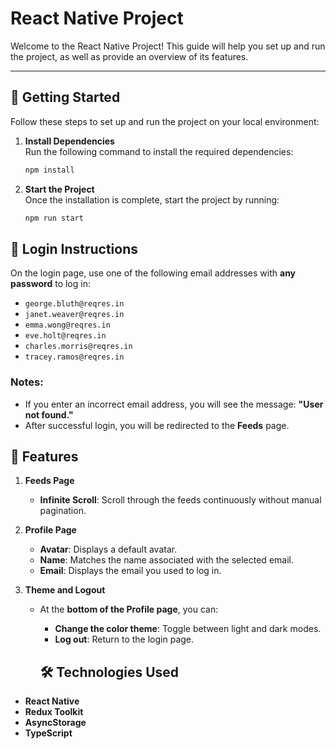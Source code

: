 # React Native Project

Welcome to the React Native Project! This guide will help you set up and run the project, as well as provide an overview of its features.

---

## 🚀 Getting Started

Follow these steps to set up and run the project on your local environment:

1. **Install Dependencies**  
   Run the following command to install the required dependencies:

   ```bash
   npm install

   ```

2. **Start the Project**  
   Once the installation is complete, start the project by running:

   ```bash
   npm run start

   ```

## 🔑 Login Instructions

On the login page, use one of the following email addresses with **any password** to log in:

- `george.bluth@reqres.in`
- `janet.weaver@reqres.in`
- `emma.wong@reqres.in`
- `eve.holt@reqres.in`
- `charles.morris@reqres.in`
- `tracey.ramos@reqres.in`

### Notes:

- If you enter an incorrect email address, you will see the message: **"User not found."**
- After successful login, you will be redirected to the **Feeds** page.

## 🌟 Features

1. **Feeds Page**

   - **Infinite Scroll**: Scroll through the feeds continuously without manual pagination.

2. **Profile Page**

   - **Avatar**: Displays a default avatar.
   - **Name**: Matches the name associated with the selected email.
   - **Email**: Displays the email you used to log in.

3. **Theme and Logout**

   - At the **bottom of the Profile page**, you can:

     - **Change the color theme**: Toggle between light and dark modes.
     - **Log out**: Return to the login page.

     ## 🛠 Technologies Used

- **React Native**
- **Redux Toolkit**
- **AsyncStorage**
- **TypeScript**
